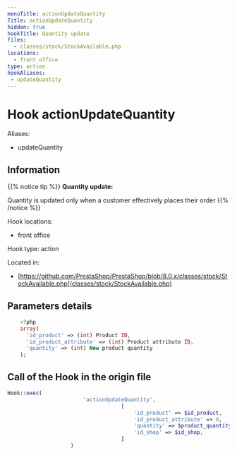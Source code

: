 ```yaml
---
menuTitle: actionUpdateQuantity
Title: actionUpdateQuantity
hidden: true
hookTitle: Quantity update
files:
  - classes/stock/StockAvailable.php
locations:
  - front office
type: action
hookAliases:
 - updateQuantity
---
```


# Hook actionUpdateQuantity

Aliases: 
 - updateQuantity



## Information

{{% notice tip %}}
**Quantity update:** 

Quantity is updated only when a customer effectively places their order
{{% /notice %}}

Hook locations: 
  - front office

Hook type: action

Located in: 
  - [https://github.com/PrestaShop/PrestaShop/blob/8.0.x/classes/stock/StockAvailable.php](classes/stock/StockAvailable.php)

## Parameters details

```php
    <?php
    array(
      'id_product' => (int) Product ID,
      'id_product_attribute' => (int) Product attribute ID,
      'quantity' => (int) New product quantity
    );
```

## Call of the Hook in the origin file

```php
Hook::exec(
                        'actionUpdateQuantity',
                                    [
                                        'id_product' => $id_product,
                                        'id_product_attribute' => 0,
                                        'quantity' => $product_quantity,
                                        'id_shop' => $id_shop,
                                    ]
                    )
```